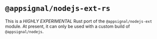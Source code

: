 # `@appsignal/nodejs-ext-rs`

This is a *HIGHLY EXPERIMENTAL* Rust port of the `@appsignal/nodejs-ext` module. At present, it can only be used with a custom build of `@appsignal/nodejs`.
